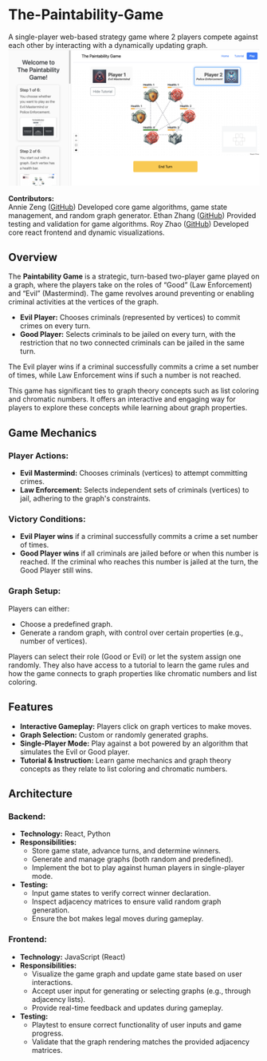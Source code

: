 # The-Paintability-Game

A single-player web-based strategy game where 2 players compete against each other by interacting with a dynamically updating graph.
![demo](demo.png)

**Contributors:**  
Annie Zeng ([GitHub](https://github.com/wolfywolf7890)) Developed core game algorithms, game state management, and random graph generator.
Ethan Zhang ([GitHub](https://github.com/)) Provided testing and validation for game algorithms.
Roy Zhao ([GitHub](https://github.com/JiaqiZhao2004)) Developed core react frontend and dynamic visualizations.

## Overview

The **Paintability Game** is a strategic, turn-based two-player game played on a graph, where the players take on the roles of “Good” (Law Enforcement) and “Evil” (Mastermind). The game revolves around preventing or enabling criminal activities at the vertices of the graph.

- **Evil Player:** Chooses criminals (represented by vertices) to commit crimes on every turn.
- **Good Player:** Selects criminals to be jailed on every turn, with the restriction that no two connected criminals can be jailed in the same turn.

The Evil player wins if a criminal successfully commits a crime a set number of times, while Law Enforcement wins if such a number is not reached.

This game has significant ties to graph theory concepts such as list coloring and chromatic numbers. It offers an interactive and engaging way for players to explore these concepts while learning about graph properties.

## Game Mechanics

### Player Actions:

- **Evil Mastermind:** Chooses criminals (vertices) to attempt committing crimes.
- **Law Enforcement:** Selects independent sets of criminals (vertices) to jail, adhering to the graph's constraints.

### Victory Conditions:

- **Evil Player wins** if a criminal successfully commits a crime a set number of times.
- **Good Player wins** if all criminals are jailed before or when this number is reached. If the criminal who reaches this number is jailed at the turn, the Good Player still wins.

### Graph Setup:

Players can either:

- Choose a predefined graph.
- Generate a random graph, with control over certain properties (e.g., number of vertices).

Players can select their role (Good or Evil) or let the system assign one randomly. They also have access to a tutorial to learn the game rules and how the game connects to graph properties like chromatic numbers and list coloring.

## Features

- **Interactive Gameplay:** Players click on graph vertices to make moves.
- **Graph Selection:** Custom or randomly generated graphs.
- **Single-Player Mode:** Play against a bot powered by an algorithm that simulates the Evil or Good player.
- **Tutorial & Instruction:** Learn game mechanics and graph theory concepts as they relate to list coloring and chromatic numbers.

## Architecture

### Backend:

- **Technology:** React, Python
- **Responsibilities:**
  - Store game state, advance turns, and determine winners.
  - Generate and manage graphs (both random and predefined).
  - Implement the bot to play against human players in single-player mode.
- **Testing:**
  - Input game states to verify correct winner declaration.
  - Inspect adjacency matrices to ensure valid random graph generation.
  - Ensure the bot makes legal moves during gameplay.

### Frontend:

- **Technology:** JavaScript (React)
- **Responsibilities:**
  - Visualize the game graph and update game state based on user interactions.
  - Accept user input for generating or selecting graphs (e.g., through adjacency lists).
  - Provide real-time feedback and updates during gameplay.
- **Testing:**
  - Playtest to ensure correct functionality of user inputs and game progress.
  - Validate that the graph rendering matches the provided adjacency matrices.
